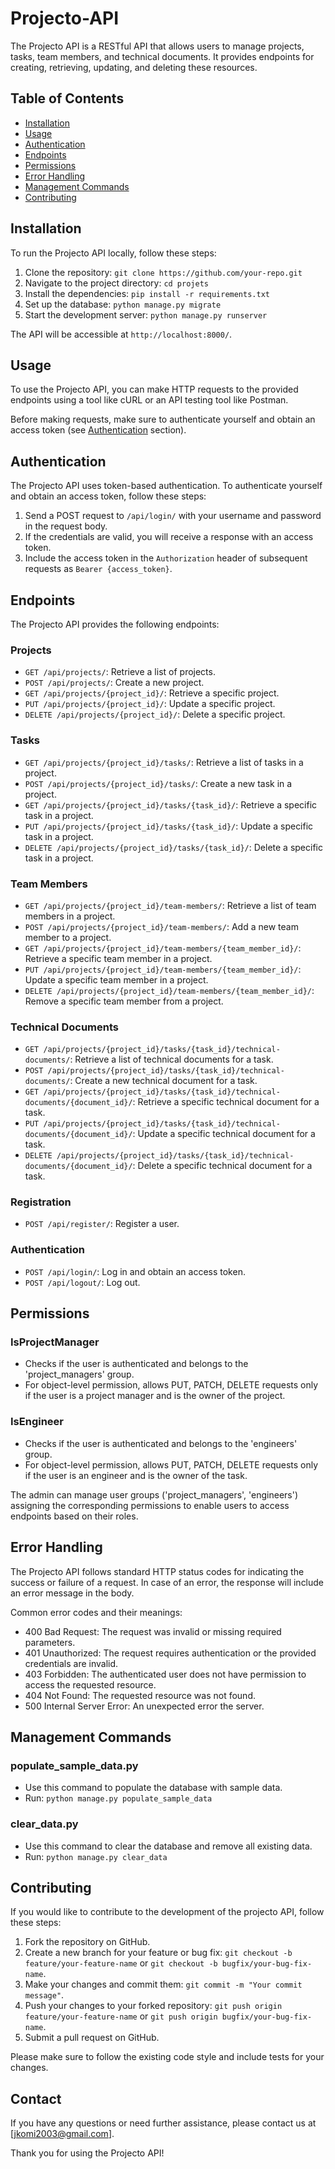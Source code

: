 # Projecto-API
The Projecto API is a RESTful API that allows users to manage projects, tasks, team members, and technical documents. It provides endpoints for creating, retrieving, updating, and deleting these resources.

## Table of Contents

- [Installation](#installation)
- [Usage](#usage)
- [Authentication](#authentication)
- [Endpoints](#endpoints)
- [Permissions](#Permissions)
- [Error Handling](#error-handling)
- [Management Commands](#Management-Commands)
- [Contributing](#contributing)


## Installation

To run the Projecto API locally, follow these steps:

1. Clone the repository: `git clone https://github.com/your-repo.git`
2. Navigate to the project directory: `cd projets`
3. Install the dependencies: `pip install -r requirements.txt`
4. Set up the database: `python manage.py migrate`
5. Start the development server: `python manage.py runserver`

The API will be accessible at `http://localhost:8000/`.

## Usage

To use the Projecto API, you can make HTTP requests to the provided endpoints using a tool like cURL or an API testing tool like Postman.

Before making requests, make sure to authenticate yourself and obtain an access token (see [Authentication](#authentication) section).

## Authentication

The Projecto API uses token-based authentication. To authenticate yourself and obtain an access token, follow these steps:

1. Send a POST request to `/api/login/` with your username and password in the request body.
2. If the credentials are valid, you will receive a response with an access token.
3. Include the access token in the `Authorization` header of subsequent requests as `Bearer {access_token}`.

## Endpoints

The Projecto API provides the following endpoints:

### Projects

- `GET /api/projects/`: Retrieve a list of projects.
- `POST /api/projects/`: Create a new project.
- `GET /api/projects/{project_id}/`: Retrieve a specific project.
- `PUT /api/projects/{project_id}/`: Update a specific project.
- `DELETE /api/projects/{project_id}/`: Delete a specific project.

### Tasks

- `GET /api/projects/{project_id}/tasks/`: Retrieve a list of tasks in a project.
- `POST /api/projects/{project_id}/tasks/`: Create a new task in a project.
- `GET /api/projects/{project_id}/tasks/{task_id}/`: Retrieve a specific task in a project.
- `PUT /api/projects/{project_id}/tasks/{task_id}/`: Update a specific task in a project.
- `DELETE /api/projects/{project_id}/tasks/{task_id}/`: Delete a specific task in a project.

### Team Members

- `GET /api/projects/{project_id}/team-members/`: Retrieve a list of team members in a project.
- `POST /api/projects/{project_id}/team-members/`: Add a new team member to a project.
- `GET /api/projects/{project_id}/team-members/{team_member_id}/`: Retrieve a specific team member in a project.
- `PUT /api/projects/{project_id}/team-members/{team_member_id}/`: Update a specific team member in a project.
- `DELETE /api/projects/{project_id}/team-members/{team_member_id}/`: Remove a specific team member from a project.

### Technical Documents

- `GET /api/projects/{project_id}/tasks/{task_id}/technical-documents/`: Retrieve a list of technical documents for a task.
- `POST /api/projects/{project_id}/tasks/{task_id}/technical-documents/`: Create a new technical document for a task.
- `GET /api/projects/{project_id}/tasks/{task_id}/technical-documents/{document_id}/`: Retrieve a specific technical document for a task.
- `PUT /api/projects/{project_id}/tasks/{task_id}/technical-documents/{document_id}/`: Update a specific technical document for a task.
- `DELETE /api/projects/{project_id}/tasks/{task_id}/technical-documents/{document_id}/`: Delete a specific technical document for a task.

### Registration
- `POST /api/register/`: Register a user.

### Authentication
- `POST /api/login/`: Log in and obtain an access token.
- `POST /api/logout/`: Log out.

## Permissions

### IsProjectManager
- Checks if the user is authenticated and belongs to the 'project_managers' group.
- For object-level permission, allows PUT, PATCH, DELETE requests only if the user is a project manager and is the owner of the project.

### IsEngineer
- Checks if the user is authenticated and belongs to the 'engineers' group.
- For object-level permission, allows PUT, PATCH, DELETE requests only if the user is an engineer and is the owner of the task.

The admin can manage user groups ('project_managers', 'engineers') assigning the corresponding permissions to enable users to access endpoints based on their roles.

## Error Handling

The Projecto API follows standard HTTP status codes for indicating the success or failure of a request. In case of an error, the response will include an error message in the body.

Common error codes and their meanings:

- 400 Bad Request: The request was invalid or missing required parameters.
- 401 Unauthorized: The request requires authentication or the provided credentials are invalid.
- 403 Forbidden: The authenticated user does not have permission to access the requested resource.
- 404 Not Found: The requested resource was not found.
- 500 Internal Server Error: An unexpected error the server.

## Management Commands

### populate_sample_data.py
- Use this command to populate the database with sample data.
- Run: `python manage.py populate_sample_data`

### clear_data.py
- Use this command to clear the database and remove all existing data.
- Run: `python manage.py clear_data`

## Contributing

If you would like to contribute to the development of the projecto API, follow these steps:

1. Fork the repository on GitHub.
2. Create a new branch for your feature or bug fix: `git checkout -b feature/your-feature-name` or `git checkout -b bugfix/your-bug-fix-name`.
3. Make your changes and commit them: `git commit -m "Your commit message"`.
4. Push your changes to your forked repository: `git push origin feature/your-feature-name` or `git push origin bugfix/your-bug-fix-name`.
5. Submit a pull request on GitHub.

Please make sure to follow the existing code style and include tests for your changes.

## Contact

If you have any questions or need further assistance, please contact us at [jkomi2003@gmail.com].

Thank you for using the Projecto API!
